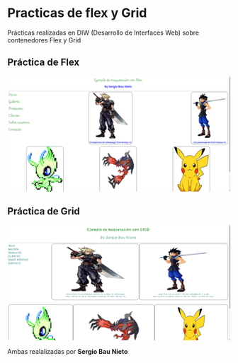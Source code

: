# Practicas de flex y Grid
Prácticas realizadas en DIW (Desarrollo de Interfaces Web) sobre contenedores Flex y Grid
## Práctica de Flex
![Práctica de Flex](/flex/image.png)


## Práctica de Grid
![Práctica de Grid](/grid/image.png)

Ambas realalizadas por **Sergio Bau Nieto**